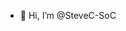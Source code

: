 - 👋 Hi, I’m @SteveC-SoC


<!---
SteveC-SoC/SteveC-SoC is a ✨ special ✨ repository because its `README.md` (this file) appears on your GitHub profile.
You can click the Preview link to take a look at your changes.
--->
